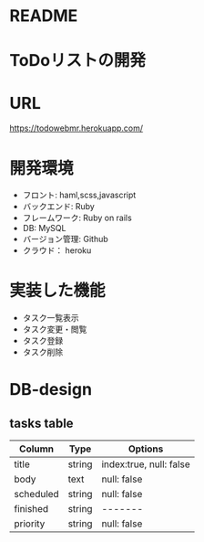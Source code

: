 # README

# ToDoリストの開発

# URL
https://todowebmr.herokuapp.com/

# 開発環境
- フロント: haml,scss,javascript
- バックエンド: Ruby
- フレームワーク: Ruby on rails
- DB: MySQL
- バージョン管理: Github
- クラウド： heroku

# 実装した機能
- タスク一覧表示
- タスク変更・閲覧
- タスク登録
- タスク削除

# DB-design

## tasks table
|Column|Type|Options|
|------|----|-------|
|title|string|index:true, null: false|
|body|text|null: false|
|scheduled|string|null: false|
|finished|string|-------|
|priority|string|null: false|
